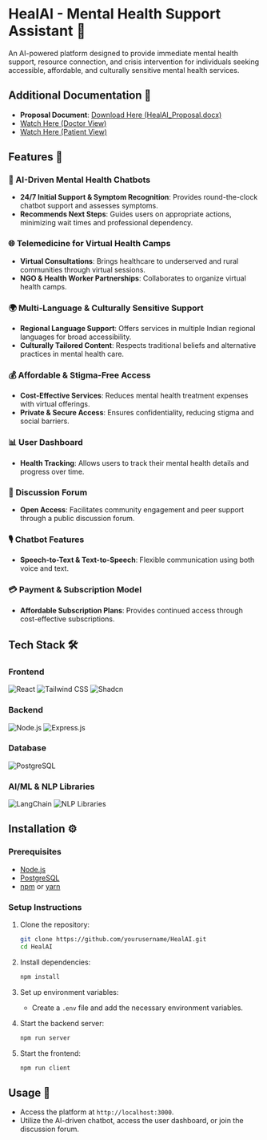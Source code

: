 # HealAI - Mental Health Support Assistant 🚀

An AI-powered platform designed to provide immediate mental health support, resource connection, and crisis intervention for individuals seeking accessible, affordable, and culturally sensitive mental health services.

## Additional Documentation 📄
- **Proposal Document**: [Download Here (HealAI_Proposal.docx)](https://docs.google.com/document/d/1yrYFnhgBZAAfEFc-e3isAOmUmOT51m2z/edit?usp=sharing&ouid=107589746992879802752&rtpof=true&sd=true)
- [Watch Here (Doctor View)](https://drive.google.com/file/d/1WYn8ppoBfVHGonP4qVWOVFlASCEUgvOR/view?usp=sharing)
- [Watch Here (Patient View)](https://drive.google.com/file/d/1YQiC5sVuCsGktwmpVOpYbGfAinbajvXw/view?usp=sharing)

## Features 🌟

### 🤖 AI-Driven Mental Health Chatbots
- **24/7 Initial Support & Symptom Recognition**: Provides round-the-clock chatbot support and assesses symptoms.
- **Recommends Next Steps**: Guides users on appropriate actions, minimizing wait times and professional dependency.

### 🌐 Telemedicine for Virtual Health Camps
- **Virtual Consultations**: Brings healthcare to underserved and rural communities through virtual sessions.
- **NGO & Health Worker Partnerships**: Collaborates to organize virtual health camps.

### 🌍 Multi-Language & Culturally Sensitive Support
- **Regional Language Support**: Offers services in multiple Indian regional languages for broad accessibility.
- **Culturally Tailored Content**: Respects traditional beliefs and alternative practices in mental health care.

### 💰 Affordable & Stigma-Free Access
- **Cost-Effective Services**: Reduces mental health treatment expenses with virtual offerings.
- **Private & Secure Access**: Ensures confidentiality, reducing stigma and social barriers.

### 📊 User Dashboard
- **Health Tracking**: Allows users to track their mental health details and progress over time.

### 💬 Discussion Forum
- **Open Access**: Facilitates community engagement and peer support through a public discussion forum.

### 🎙️ Chatbot Features
- **Speech-to-Text & Text-to-Speech**: Flexible communication using both voice and text.

### 💳 Payment & Subscription Model
- **Affordable Subscription Plans**: Provides continued access through cost-effective subscriptions.

## Tech Stack 🛠️

### Frontend
![React](https://img.shields.io/badge/React-20232A?style=for-the-badge&logo=react&logoColor=61DAFB) 
![Tailwind CSS](https://img.shields.io/badge/Tailwind_CSS-38B2AC?style=for-the-badge&logo=tailwind-css&logoColor=white) 
![Shadcn](https://img.shields.io/badge/Shadcn-20232A?style=for-the-badge&logoColor=white) 

### Backend
![Node.js](https://img.shields.io/badge/Node.js-339933?style=for-the-badge&logo=node.js&logoColor=white) 
![Express.js](https://img.shields.io/badge/Express.js-000000?style=for-the-badge&logo=express&logoColor=white) 

### Database
![PostgreSQL](https://img.shields.io/badge/PostgreSQL-336791?style=for-the-badge&logo=postgresql&logoColor=white) 

### AI/ML & NLP Libraries
![LangChain](https://img.shields.io/badge/LangChain-20232A?style=for-the-badge&logoColor=white) 
![NLP Libraries](https://img.shields.io/badge/NLP-Tools-ff6f61?style=for-the-badge&logoColor=white)

## Installation ⚙️

### Prerequisites
- [Node.js](https://nodejs.org/)
- [PostgreSQL](https://www.postgresql.org/)
- [npm](https://www.npmjs.com/) or [yarn](https://yarnpkg.com/)

### Setup Instructions
1. Clone the repository:
    ```bash
    git clone https://github.com/yourusername/HealAI.git
    cd HealAI
    ```
2. Install dependencies:
    ```bash
    npm install
    ```
3. Set up environment variables:
   - Create a `.env` file and add the necessary environment variables.

4. Start the backend server:
    ```bash
    npm run server
    ```
5. Start the frontend:
    ```bash
    npm run client
    ```

## Usage 🚀
- Access the platform at `http://localhost:3000`.
- Utilize the AI-driven chatbot, access the user dashboard, or join the discussion forum.
